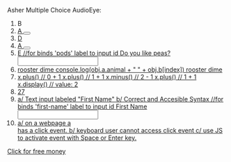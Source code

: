 Asher Multiple Choice AudioEye:

1. B <a href = 'http://audioeye.com'>
2. A <button>
3. D <a href = '#'>
4. A <button>
5. E //for binds 'pods' label to input id
    <label for = 'pods'> Do you like peas?</label>
    <input type = 'text' name = 'peas' id = 'pods'>
6. rooster dime
    console.log(obj.a.animal + " " + obj.b[index])
                rooster                 dime
7.  x.plus() // 0 + 1
    x.plus() // 1 + 1
    x.minus() // 2 - 1
    x.plus() // 1 + 1
    x.display() // value: 2
8. 27
9.  a/ Text input labeled "First Name"
    b/ Correct and Accesible Syntax
        //for binds 'first-name' label to input id
        <label for = 'first-name'> First Name </label>
        <input type = 'text' id = 'first-name' name = 'first-name'>
10. a/ on a webpage a <div class='button'> has a click event.
    b/ keyboard user cannot access click event
    c/ use JS to activate event with Space or Enter key.


<div class = 'button'>Click for free money</div>

<script>
    //grabs the element and puts it into buttons
    let buttons = document.getElementsByClassName('button')
    //assigns reactive index to array
    let accessibleButton = buttons[0]
    // tabindex property allows to run tab on divs, assigns 0 to order/
    accessibleButton.setAttribute('tabindex', 0)
    //function to handle clicks (users with mouse access)
    handleClick = () => {
      alert('here are 1000 bitcoins!!!!')
    }
    //function to handle keyboard input on div(using event.code Enter or Space)
    handleEnter = (e) => {
      if (e.code == 'Enter' || e.code == 'Space') {
        alert('here are 1000 bitcoins!!!!')
        e.preventDefault()
      }
    }
    
    //assings event listener to accesibleButton
    accessibleButton.addEventListener('click', handleClick)
    accessibleButton.addEventListener('keydown', handleEnter)
</script>